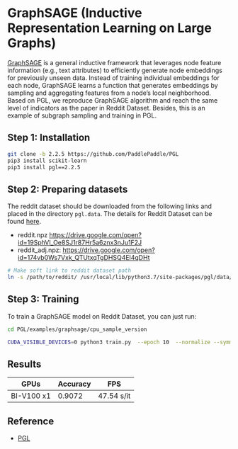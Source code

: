 # GraphSAGE (Inductive Representation Learning on Large Graphs)

[GraphSAGE](https://cs.stanford.edu/people/jure/pubs/graphsage-nips17.pdf) is a general inductive framework that
leverages node feature information (e.g., text attributes) to efficiently generate node embeddings for previously unseen
data. Instead of training individual embeddings for each node, GraphSAGE learns a function that generates embeddings by
sampling and aggregating features from a node’s local neighborhood. Based on PGL, we reproduce GraphSAGE algorithm and
reach the same level of indicators as the paper in Reddit Dataset. Besides, this is an example of subgraph sampling and
training in PGL.

## Step 1: Installation

```sh
git clone -b 2.2.5 https://github.com/PaddlePaddle/PGL
pip3 install scikit-learn
pip3 install pgl==2.2.5
```

## Step 2: Preparing datasets

The reddit dataset should be downloaded from the following links and placed in the directory ```pgl.data```. The details
for Reddit Dataset can be found [here](https://cs.stanford.edu/people/jure/pubs/graphsage-nips17.pdf).

- reddit.npz <https://drive.google.com/open?id=19SphVl_Oe8SJ1r87Hr5a6znx3nJu1F2J>
- reddit_adj.npz: <https://drive.google.com/open?id=174vb0Ws7Vxk_QTUtxqTgDHSQ4El4qDHt>

```sh
# Make soft link to reddit dataset path
ln -s /path/to/reddit/ /usr/local/lib/python3.7/site-packages/pgl/data/
```

## Step 3: Training

To  train a GraphSAGE model on Reddit Dataset, you can just run:

```sh
cd PGL/examples/graphsage/cpu_sample_version

CUDA_VISIBLE_DEVICES=0 python3 train.py  --epoch 10  --normalize --symmetry
```

## Results

| GPUs       | Accuracy | FPS        |
|------------|----------|------------|
| BI-V100 x1 | 0.9072   | 47.54 s/it |

## Reference

- [PGL](https://github.com/PaddlePaddle/pgl)
